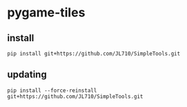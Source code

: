 # pygame-tiles

## install
```
pip install git+https://github.com/JL710/SimpleTools.git
```

## updating
```
pip install --force-reinstall git+https://github.com/JL710/SimpleTools.git
```
